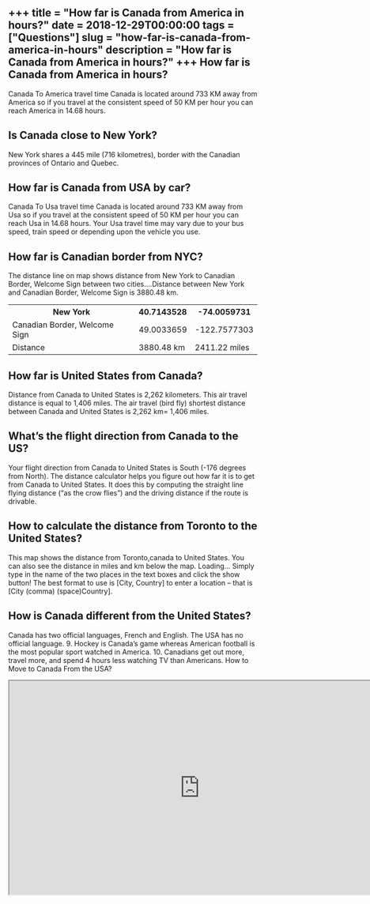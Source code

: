 +++
title = "How far is Canada from America in hours?"
date = 2018-12-29T00:00:00
tags = ["Questions"]
slug = "how-far-is-canada-from-america-in-hours"
description = "How far is Canada from America in hours?"
+++
How far is Canada from America in hours?
----------------------------------------

Canada To America travel time Canada is located around 733 KM away from America so if you travel at the consistent speed of 50 KM per hour you can reach America in 14.68 hours.

Is Canada close to New York?
----------------------------

New York shares a 445 mile (716 kilometres), border with the Canadian provinces of Ontario and Quebec.

How far is Canada from USA by car?
----------------------------------

Canada To Usa travel time Canada is located around 733 KM away from Usa so if you travel at the consistent speed of 50 KM per hour you can reach Usa in 14.68 hours. Your Usa travel time may vary due to your bus speed, train speed or depending upon the vehicle you use.

How far is Canadian border from NYC?
------------------------------------

The distance line on map shows distance from New York to Canadian Border, Welcome Sign between two cities….Distance between New York and Canadian Border, Welcome Sign is 3880.48 km.

<table><tr><th>New York</th><th>40.7143528</th><th>-74.0059731</th></tr><tr><td>Canadian Border, Welcome Sign</td><td>49.0033659</td><td>-122.7577303</td></tr><tr><td>Distance</td><td>3880.48 km</td><td>2411.22 miles</td></tr></table>

How far is United States from Canada?
-------------------------------------

Distance from Canada to United States is 2,262 kilometers. This air travel distance is equal to 1,406 miles. The air travel (bird fly) shortest distance between Canada and United States is 2,262 km= 1,406 miles.

What’s the flight direction from Canada to the US?
--------------------------------------------------

Your flight direction from Canada to United States is South (-176 degrees from North). The distance calculator helps you figure out how far it is to get from Canada to United States. It does this by computing the straight line flying distance (“as the crow flies”) and the driving distance if the route is drivable.

How to calculate the distance from Toronto to the United States?
----------------------------------------------------------------

This map shows the distance from Toronto,canada to United States. You can also see the distance in miles and km below the map. Loading… Simply type in the name of the two places in the text boxes and click the show button! The best format to use is \[City, Country\] to enter a location – that is \[City (comma) (space)Country\].

How is Canada different from the United States?
-----------------------------------------------

Canada has two official languages, French and English. The USA has no official language. 9. Hockey is Canada’s game whereas American football is the most popular sport watched in America. 10. Canadians get out more, travel more, and spend 4 hours less watching TV than Americans. How to Move to Canada From the USA?

<iframe allow="accelerometer; autoplay; clipboard-write; encrypted-media; gyroscope; picture-in-picture" allowfullscreen="" class="__youtube_prefs__  epyt-is-override  no-lazyload" data-no-lazy="1" data-origheight="433" data-origwidth="770" data-skipgform_ajax_framebjll="" height="433" id="_ytid_58708" loading="lazy" src="https://www.youtube.com/embed/_2-hI9wGR28?enablejsapi=1&autoplay=0&cc_load_policy=0&cc_lang_pref=&iv_load_policy=1&loop=0&modestbranding=0&rel=1&fs=1&playsinline=0&autohide=2&theme=dark&color=red&controls=1&" title="YouTube player" width="770"></iframe>